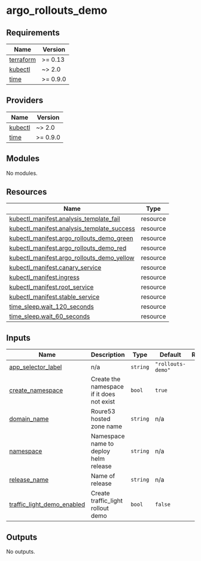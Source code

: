 # argo_rollouts_demo

<!-- BEGINNING OF PRE-COMMIT-TERRAFORM DOCS HOOK -->
## Requirements

| Name | Version |
|------|---------|
| <a name="requirement_terraform"></a> [terraform](#requirement\_terraform) | >= 0.13 |
| <a name="requirement_kubectl"></a> [kubectl](#requirement\_kubectl) | ~> 2.0 |
| <a name="requirement_time"></a> [time](#requirement\_time) | >= 0.9.0 |

## Providers

| Name | Version |
|------|---------|
| <a name="provider_kubectl"></a> [kubectl](#provider\_kubectl) | ~> 2.0 |
| <a name="provider_time"></a> [time](#provider\_time) | >= 0.9.0 |

## Modules

No modules.

## Resources

| Name | Type |
|------|------|
| [kubectl_manifest.analysis_template_fail](https://registry.terraform.io/providers/alekc/kubectl/latest/docs/resources/manifest) | resource |
| [kubectl_manifest.analysis_template_success](https://registry.terraform.io/providers/alekc/kubectl/latest/docs/resources/manifest) | resource |
| [kubectl_manifest.argo_rollouts_demo_green](https://registry.terraform.io/providers/alekc/kubectl/latest/docs/resources/manifest) | resource |
| [kubectl_manifest.argo_rollouts_demo_red](https://registry.terraform.io/providers/alekc/kubectl/latest/docs/resources/manifest) | resource |
| [kubectl_manifest.argo_rollouts_demo_yellow](https://registry.terraform.io/providers/alekc/kubectl/latest/docs/resources/manifest) | resource |
| [kubectl_manifest.canary_service](https://registry.terraform.io/providers/alekc/kubectl/latest/docs/resources/manifest) | resource |
| [kubectl_manifest.ingress](https://registry.terraform.io/providers/alekc/kubectl/latest/docs/resources/manifest) | resource |
| [kubectl_manifest.root_service](https://registry.terraform.io/providers/alekc/kubectl/latest/docs/resources/manifest) | resource |
| [kubectl_manifest.stable_service](https://registry.terraform.io/providers/alekc/kubectl/latest/docs/resources/manifest) | resource |
| [time_sleep.wait_120_seconds](https://registry.terraform.io/providers/hashicorp/time/latest/docs/resources/sleep) | resource |
| [time_sleep.wait_60_seconds](https://registry.terraform.io/providers/hashicorp/time/latest/docs/resources/sleep) | resource |

## Inputs

| Name | Description | Type | Default | Required |
|------|-------------|------|---------|:--------:|
| <a name="input_app_selector_label"></a> [app\_selector\_label](#input\_app\_selector\_label) | n/a | `string` | `"rollouts-demo"` | no |
| <a name="input_create_namespace"></a> [create\_namespace](#input\_create\_namespace) | Create the namespace if it does not exist | `bool` | `true` | no |
| <a name="input_domain_name"></a> [domain\_name](#input\_domain\_name) | Roure53 hosted zone name | `string` | n/a | yes |
| <a name="input_namespace"></a> [namespace](#input\_namespace) | Namespace name to deploy helm release | `string` | n/a | yes |
| <a name="input_release_name"></a> [release\_name](#input\_release\_name) | Name of release | `string` | n/a | yes |
| <a name="input_traffic_light_demo_enabled"></a> [traffic\_light\_demo\_enabled](#input\_traffic\_light\_demo\_enabled) | Create traffic\_light rollout demo | `bool` | `false` | no |

## Outputs

No outputs.
<!-- END OF PRE-COMMIT-TERRAFORM DOCS HOOK -->
